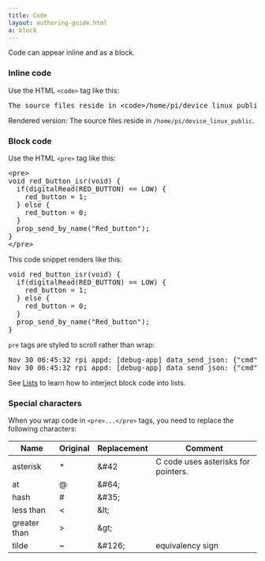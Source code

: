 ```yaml
---
title: Code
layout: authoring-guide.html
a: block
---
```


Code can appear inline and as a block.

### Inline code

Use the HTML <code>&lt;code&gt;</code> tag like this:

<pre>
The source files reside in &lt;code&gt;/home/pi/device_linux_public&lt;/code&gt;.
</pre>

Rendered version: The source files reside in <code>/home/pi/device_linux_public</code>.

### Block code

Use the HTML <code>&lt;pre&gt;</code> tag like this:

<pre>
&lt;pre&gt;
void red_button_isr(void) {
  if(digitalRead(RED_BUTTON) == LOW) {
    red_button = 1;
  } else {
    red_button = 0;
  }
  prop_send_by_name("Red_button");
}
&lt;/pre&gt;
</pre>

This code snippet renders like this:

<pre>
void red_button_isr(void) {
  if(digitalRead(RED_BUTTON) == LOW) {
    red_button = 1;
  } else {
    red_button = 0;
  }
  prop_send_by_name("Red_button");
}
</pre>

<code>pre</code> tags are styled to scroll rather than wrap:

<pre>
Nov 30 06:45:32 rpi appd: [debug-app] data_send_json: {"cmd":{"proto":"data","id":468,"op":"prop_send","opts":{"confirm":true},"args":[{"property":{"name":"bt_connect_id","base_type":"string","value":"","dev_time_ms":1543578332895}}]}}
Nov 30 06:45:32 rpi appd: [debug-app] data_send_json: {"cmd":{"proto":"data","id":469,"op":"prop_send","opts":{"confirm":true},"args":[{"property":{"name":"bt_scan_results","base_type":"string","value":"[]","dev_time_ms":1543578332895}}]}}
</pre>

See [Lists](../../lists) to learn how to interject block code into lists.

### Special characters

When you wrap code in <code>&lt;pre&gt;...&lt;/pre&gt;</code> tags, you need to replace the following characters:

|Name|Original|Replacement|Comment|
|-|-|-|-|
|asterisk|&#42;|&amp;#42|C code uses asterisks for pointers.|
|at|&#64;|&amp;#64;||
|hash|&#35;|&amp;#35;||
|less than|&lt;|&amp;lt;||
|greater than|&gt;|&amp;gt;|&nbsp;|
|tilde|&#126;|&amp;#126;|equivalency sign|

